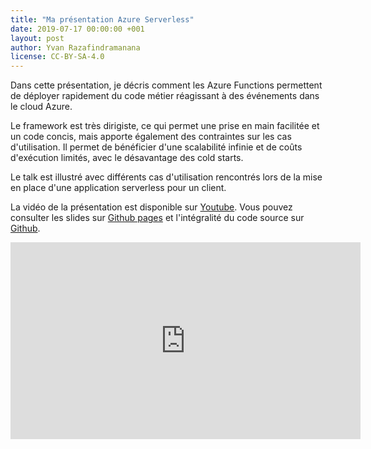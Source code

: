 ```yaml
---
title: "Ma présentation Azure Serverless"
date: 2019-07-17 00:00:00 +001
layout: post
author: Yvan Razafindramanana
license: CC-BY-SA-4.0
---
```


Dans cette présentation, je décris comment 
les Azure Functions permettent de déployer rapidement du code métier
réagissant à des événements dans le cloud Azure. 

<!--more-->

Le framework est très 
dirigiste, ce qui permet une prise en main facilitée et un code 
concis, mais apporte également des contraintes sur les cas d'utilisation.
Il permet de bénéficier d'une scalabilité infinie et de coûts d'exécution
limités, avec le désavantage des cold starts. 

Le talk est illustré avec différents cas d'utilisation rencontrés
lors de la mise en place d'une application serverless pour un client.

La vidéo de la présentation est disponible sur [Youtube](https://www.youtube.com/watch?v=qcq7Y_gkfHU). Vous pouvez consulter les slides sur [Github pages](https://yvzn.github.io/bbl-azure-serverless?showNotes=true) et l'intégralité du code source sur [Github](https://github.com/yvzn/bbl-azure-serverless).

<iframe width="560" height="315" src="https://www.youtube.com/embed/qcq7Y_gkfHU" frameborder="0" allow="autoplay; encrypted-media" allowfullscreen></iframe>

